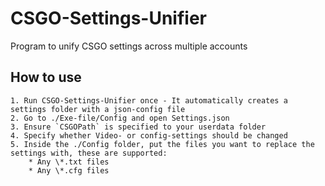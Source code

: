 # CSGO-Settings-Unifier
Program to unify CSGO settings across multiple accounts

## How to use
	1. Run CSGO-Settings-Unifier once - It automatically creates a settings folder with a json-config file
	2. Go to ./Exe-file/Config and open Settings.json
	3. Ensure `CSGOPath` is specified to your userdata folder
	4. Specify whether Video- or config-settings should be changed
	5. Inside the ./Config folder, put the files you want to replace the settings with, these are supported:	
		* Any \*.txt files
		* Any \*.cfg files
	
